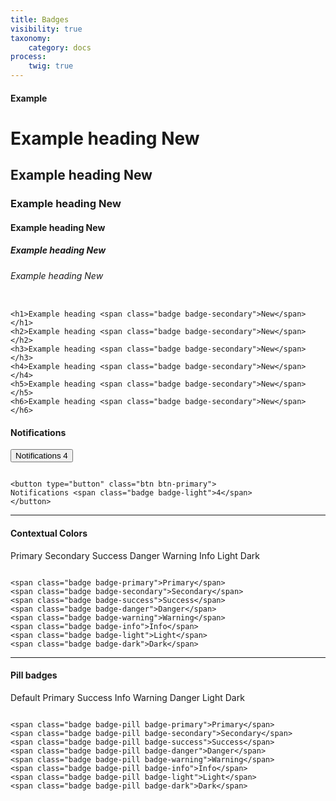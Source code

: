 ```yaml
---
title: Badges
visibility: true
taxonomy:
    category: docs
process:
	twig: true
---
```



<h4 class="mt-4">Example</h4>

<h1>Example heading <span class="badge badge-secondary">New</span></h1>
<h2>Example heading <span class="badge badge-secondary">New</span></h2>
<h3>Example heading <span class="badge badge-secondary">New</span></h3>
<h4>Example heading <span class="badge badge-secondary">New</span></h4>
<h5>Example heading <span class="badge badge-secondary">New</span></h5>
<h6>Example heading <span class="badge badge-secondary">New</span></h6>

<div class="highlight mt-4">
<pre><code class="language-html" data-lang="html">
<span class="nt">&lt;h1&gt;</span>Example heading <span class="nt">&lt;span</span> <span class="na">class=</span><span class="s">"badge badge-secondary"</span><span class="nt">&gt;</span>New<span class="nt">&lt;/span&gt;&lt;/h1&gt;</span>
<span class="nt">&lt;h2&gt;</span>Example heading <span class="nt">&lt;span</span> <span class="na">class=</span><span class="s">"badge badge-secondary"</span><span class="nt">&gt;</span>New<span class="nt">&lt;/span&gt;&lt;/h2&gt;</span>
<span class="nt">&lt;h3&gt;</span>Example heading <span class="nt">&lt;span</span> <span class="na">class=</span><span class="s">"badge badge-secondary"</span><span class="nt">&gt;</span>New<span class="nt">&lt;/span&gt;&lt;/h3&gt;</span>
<span class="nt">&lt;h4&gt;</span>Example heading <span class="nt">&lt;span</span> <span class="na">class=</span><span class="s">"badge badge-secondary"</span><span class="nt">&gt;</span>New<span class="nt">&lt;/span&gt;&lt;/h4&gt;</span>
<span class="nt">&lt;h5&gt;</span>Example heading <span class="nt">&lt;span</span> <span class="na">class=</span><span class="s">"badge badge-secondary"</span><span class="nt">&gt;</span>New<span class="nt">&lt;/span&gt;&lt;/h5&gt;</span>
<span class="nt">&lt;h6&gt;</span>Example heading <span class="nt">&lt;span</span> <span class="na">class=</span><span class="s">"badge badge-secondary"</span><span class="nt">&gt;</span>New<span class="nt">&lt;/span&gt;&lt;/h6&gt;</span>
</code></pre>
</div>

<h4 class="mt-4">Notifications</h4>

<button type="button" class="btn btn-primary">
Notifications <span class="badge badge-light">4</span>
</button>

<div class="highlight mt-4">
<pre><code class="language-html" data-lang="html">
<span class="nt">&lt;button</span> <span class="na">type=</span><span class="s">"button"</span> <span class="na">class=</span><span class="s">"btn btn-primary"</span><span class="nt">&gt;</span>
Notifications <span class="nt">&lt;span</span> <span class="na">class=</span><span class="s">"badge badge-light"</span><span class="nt">&gt;</span>4<span class="nt">&lt;/span&gt;</span>
<span class="nt">&lt;/button&gt;</span>
</code></pre>
</div>

<hr />


<h4 class="mt-4">Contextual Colors</h4>

<span class="badge badge-primary">Primary</span>
<span class="badge badge-secondary">Secondary</span>
<span class="badge badge-success">Success</span>
<span class="badge badge-danger">Danger</span>
<span class="badge badge-warning">Warning</span>
<span class="badge badge-info">Info</span>
<span class="badge badge-light">Light</span>
<span class="badge badge-dark">Dark</span>


<div class="highlight mt-4">
<pre><code class="language-html" data-lang="html">
<span class="nt">&lt;span</span> <span class="na">class=</span><span class="s">"badge badge-primary"</span><span class="nt">&gt;</span>Primary<span class="nt">&lt;/span&gt;</span>
<span class="nt">&lt;span</span> <span class="na">class=</span><span class="s">"badge badge-secondary"</span><span class="nt">&gt;</span>Secondary<span class="nt">&lt;/span&gt;</span>
<span class="nt">&lt;span</span> <span class="na">class=</span><span class="s">"badge badge-success"</span><span class="nt">&gt;</span>Success<span class="nt">&lt;/span&gt;</span>
<span class="nt">&lt;span</span> <span class="na">class=</span><span class="s">"badge badge-danger"</span><span class="nt">&gt;</span>Danger<span class="nt">&lt;/span&gt;</span>
<span class="nt">&lt;span</span> <span class="na">class=</span><span class="s">"badge badge-warning"</span><span class="nt">&gt;</span>Warning<span class="nt">&lt;/span&gt;</span>
<span class="nt">&lt;span</span> <span class="na">class=</span><span class="s">"badge badge-info"</span><span class="nt">&gt;</span>Info<span class="nt">&lt;/span&gt;</span>
<span class="nt">&lt;span</span> <span class="na">class=</span><span class="s">"badge badge-light"</span><span class="nt">&gt;</span>Light<span class="nt">&lt;/span&gt;</span>
<span class="nt">&lt;span</span> <span class="na">class=</span><span class="s">"badge badge-dark"</span><span class="nt">&gt;</span>Dark<span class="nt">&lt;/span&gt;</span>
</code></pre>
</div>


      
<hr />
   
   
<h4 class="mt-4">Pill badges</h4>

<span class="badge badge-pill badge-default">Default</span>
<span class="badge badge-pill badge-primary">Primary</span>
<span class="badge badge-pill badge-success">Success</span>
<span class="badge badge-pill badge-info">Info</span>
<span class="badge badge-pill badge-warning">Warning</span>
<span class="badge badge-pill badge-danger">Danger</span>
<span class="badge badge-pill badge-light">Light</span>
<span class="badge badge-pill badge-dark">Dark</span>

<div class="highlight mt-4">
<pre><code class="language-html" data-lang="html">
<span class="nt">&lt;span</span> <span class="na">class=</span><span class="s">"badge badge-pill badge-primary"</span><span class="nt">&gt;</span>Primary<span class="nt">&lt;/span&gt;</span>
<span class="nt">&lt;span</span> <span class="na">class=</span><span class="s">"badge badge-pill badge-secondary"</span><span class="nt">&gt;</span>Secondary<span class="nt">&lt;/span&gt;</span>
<span class="nt">&lt;span</span> <span class="na">class=</span><span class="s">"badge badge-pill badge-success"</span><span class="nt">&gt;</span>Success<span class="nt">&lt;/span&gt;</span>
<span class="nt">&lt;span</span> <span class="na">class=</span><span class="s">"badge badge-pill badge-danger"</span><span class="nt">&gt;</span>Danger<span class="nt">&lt;/span&gt;</span>
<span class="nt">&lt;span</span> <span class="na">class=</span><span class="s">"badge badge-pill badge-warning"</span><span class="nt">&gt;</span>Warning<span class="nt">&lt;/span&gt;</span>
<span class="nt">&lt;span</span> <span class="na">class=</span><span class="s">"badge badge-pill badge-info"</span><span class="nt">&gt;</span>Info<span class="nt">&lt;/span&gt;</span>
<span class="nt">&lt;span</span> <span class="na">class=</span><span class="s">"badge badge-pill badge-light"</span><span class="nt">&gt;</span>Light<span class="nt">&lt;/span&gt;</span>
<span class="nt">&lt;span</span> <span class="na">class=</span><span class="s">"badge badge-pill badge-dark"</span><span class="nt">&gt;</span>Dark<span class="nt">&lt;/span&gt;</span>
</code></pre>
</div>
      

